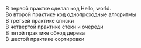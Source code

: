 В первой практке сделал код Hello, world.                                                                                                 
Во второй практике код однопроходные алгоритмы                                                                                             
В третьей практике списки                                                                                                                 
В четвертой практике стеки и очереди                                                                                                       
В пятой практике обход дерева                                                                                                             
В шестой практике сортировки                                                                                                               
